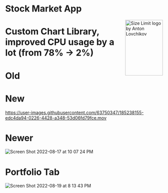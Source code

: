 # Stock Market App

<img src="![Screen Shot 2022-08-16 at 3 30 38 PM](https://user-images.githubusercontent.com/63750347/184965933-6bc443e3-46fb-49cc-9876-1e6253747731.png)" align="right"
     alt="Size Limit logo by Anton Lovchikov" width="120" height="178">


# Custom Chart Library, improved CPU usage by a lot (from 78% -> 2%)

# Old

# New
https://user-images.githubusercontent.com/63750347/185238155-edc4da94-0226-4428-a348-53d06fd79fce.mov

# Newer


![Screen Shot 2022-08-17 at 10 07 24 PM](https://user-images.githubusercontent.com/63750347/185276631-50f98f4f-2918-402d-abd8-5faf1a79df64.png)

# Portfolio Tab

![Screen Shot 2022-08-19 at 8 13 43 PM](https://user-images.githubusercontent.com/63750347/185721608-8056ba01-a56b-46ef-a4b6-9e4bedee080b.png)
